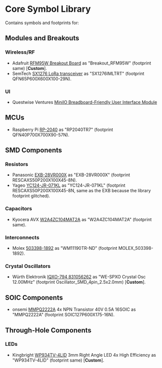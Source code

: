 # Core Symbol Library
Contains symbols and footprints for:

## Modules and Breakouts
### Wireless/RF
- Adafruit [RFM95W Breakout Board](https://adafruit.com/product/3072) as "Breakout_RFM95W" (footprint same) [**Custom**].
- SemTech [SX1276 LoRa transceiver](https://www.semtech.com/products/wireless-rf/lora-connect/sx1276) as "SX1276IMLTRT" (footprint QFN65P600X600X100-29N).

### UI
- Questwise Ventures [MiniIO Breadboard-Friendly User Interface Module](https://www.tindie.com/products/questwise-ventures/mini-io-breadboard-friendly-user-interface-module)

## MCUs
- Raspberry Pi [RP-2040](https://www.raspberrypi.com/documentation/microcontrollers/rp2040.html) as "RP2040TR7" (footprint QFN40P700X700X90-57N).

## SMD Components
### Resistors
- Panasonic [EXB-28VR000X](https://www.digikey.com/en/products/detail/panasonic-electronic-components/EXB-28VR000X/417360) as "EXB-28VR000X" (footprint RESCAXS50P200X100X45-8N).
- Yageo [YC124-JR-071KL](https://www.digikey.com/en/products/detail/yageo/YC124-JR-071KL/1004996) as "YC124-JR-071KL" (footprint RESCAXS50P200X100X45-8N, same as the EXB because the library footprint glitched).

### Capacitors
- Kyocera AVX [W2A4ZC104MAT2A](https://www.digikey.com/en/products/detail/kyocera-avx/W2A4ZC104MAT2A/776804) as "W2A4ZC104MAT2A" (footprint same).

### Interconnects
- Molex [503398-1892](https://www.digikey.com/en/products/detail/molex/5033981892/4555393) as "WM11190TR-ND" (footprint MOLEX_503398-1892).

### Crystal Oscillators
- Würth Elektronik [IQXO-794 831056262](https://www.digikey.com/en/products/detail/w%C3%BCrth-elektronik/831056262/13900194) as "WE-SPXO Crystal Osc 12.00MHz" (footprint Oscillator_SMD_4pin_2.5x2.0mm) [**Custom**].

## SOIC Components
- onsemi [MMPQ2222A](https://www.digikey.com/en/products/detail/onsemi/MMPQ2222A/458886) 4x NPN Transistor 40V 0.5A 16SOIC as "MMPQ2222A" (footprint SOIC127P600X175-16N).

## Through-Hole Components
### LEDs
- Kingbright [WP934TV-4LID](https://www.digikey.com/en/products/detail/kingbright/WP934TV-4LID/6003266) 3mm Right Angle LED 4x High Efficiency as "WP934TV-4LID" (footprint same) [**Custom**].
